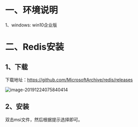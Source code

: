 # 一、环境说明

1、windows: win10企业版

# 二、Redis安装

## 1、下载

下载地址：https://github.com/MicrosoftArchive/redis/releases

![image-20191224075840414](C:\Users\95232\AppData\Roaming\Typora\typora-user-images\image-20191224075840414.png)

## 2、安装

双击msi文件，然后根据提示选择即可。





